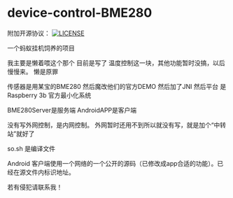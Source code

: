 # device-control-BME280

附加开源协议：
[![LICENSE](https://img.shields.io/badge/license-Anti%20996-blue.svg)](https://github.com/KagurazakaYukie/996-1.5/blob/master/996%E8%AE%B8%E5%8F%AF%E8%AF%81)


一个蚂蚁挂机饲养的项目

我主要是懒着喂这个那个 目前是写了 温度控制这一块，其他功能暂时没搞，以后慢慢来。
懒是原罪

传感器是用某宝的BME280 然后魔改他们的官方DEMO 然后加了JNI
然后平台 是Raspberry 3b 官方最小化系统

BME280Server是服务端
AndroidAPP是客户端

没有写外网控制，是内网控制。
外网暂时还用不到所以就没有写，就是加个“中转站”就好了

so.sh 是编译文件

Android 客户端使用一个网络的一个公开的源码（已修改成app合适的功能）。已经在源文件内标识地址。

若有侵犯请联系我！
